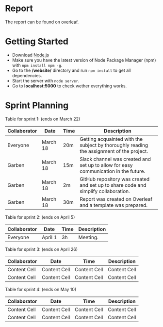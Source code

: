 # Report

The report can be found on [overleaf](https://www.overleaf.com/6363739574bngwfqkrmnwt).

# Getting Started

* Download [Node.js](https://nodejs.org)
* Make sure you have the latest version of Node Package Manager (npm) with `npm install npm -g`.
* Go to the **/website/** directory and run `npm install` to get all dependencies.
* Start the server with `node server`.
* Go to **localhost:5000** to check wether everything works.

# Sprint Planning

Table for sprint 1: (ends on March 22)

| Collaborator  | Date | Time | Description |
| ------------- | ------------- | ------------- | ------------- |
| Everyone  | March 18  | 20m | Getting acquainted with the subject by thoroughly reading the assignment of the project. |
| Garben  | March 18  | 15m | Slack channel was created and set up to allow for easy communication in the future. |
| Garben | March 18 | 2m | GitHub repository was created and set up to share code and simplify collaboration. |
| Garben | March 18 | 30m | Report was created on Overleaf and a template was prepared.  |

Table for sprint 2: (ends on April 5)

| Collaborator  | Date | Time | Description |
| ------------- | ------------- | ------------- | ------------- |
| Everyone | April 1 | 3h | Meeting. |

Table for sprint 3: (ends on April 26)

| Collaborator | Date | Time | Description |
| ------------- | ------------- | ------------- | ------------- |
| Content Cell | Content Cell | Content Cell | Content Cell |
| Content Cell | Content Cell | Content Cell | Content Cell |

Table for sprint 4: (ends on May 10)

| Collaborator | Date | Time | Description |
| ------------- | ------------- | ------------- | ------------- |
| Content Cell | Content Cell | Content Cell | Content Cell |
| Content Cell | Content Cell | Content Cell | Content Cell |
